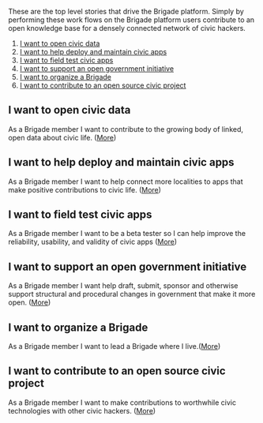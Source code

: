 These are the top level stories that drive the Brigade platform. Simply by performing these work flows on the Brigade platform users contribute to an open knowledge base for a densely connected network of civic hackers.

1. <a href="#data">I want to open civic data</a>
2. <a href="#apps">I want to help deploy and maintain civic apps</a>
3. <a href="test">I want to field test civic apps</a>
4. <a href="#ogi">I want to support an open government initiative</a>
5. <a href="#brigade">I want to organize a Brigade</a>
6. <a href="#opensource">I want to contribute to an open source civic project</a> 

## <a name="data"/>I want to open civic data
As a Brigade member I want to contribute to the growing body of linked, open data about civic life. ([More](https://github.com/codeforamerica/brigade/wiki/Open-Civic-Data-Story))
## <a name="apps"/>I want to help deploy and maintain civic apps
As a Brigade member I want to help connect more localities to apps that make positive contributions to civic life. ([More](https://github.com/codeforamerica/brigade/wiki/Deploy-and-Maintain-Civic-Apps-Story))
## <a name="test"/>I want to field test civic apps<a/>
As a Brigade member I want to be a beta tester so I can help improve the reliability, usability, and validity of civic apps ([More](https://github.com/codeforamerica/brigade/wiki/Field-Test-Civic-Apps))
## <a name="ogi"/>I want to support an open government initiative
As a Brigade member I want help draft, submit, sponsor and otherwise support structural and procedural changes in government that make it more open. ([More](https://github.com/codeforamerica/brigade/wiki/Support-Open-Government-Initiative-Story))
## <a name="brigade"/>I want to organize a Brigade
As a Brigade member I want to lead a Brigade where I live.([More](https://github.com/codeforamerica/brigade/wiki/Organize-a-Brigade-Story))
## <a name="opensource"/>I want to contribute to an open source civic project
As a Brigade member I want to make contributions to worthwhile civic technologies with other civic hackers. ([More](https://github.com/codeforamerica/brigade/wiki/Contribute-to-Open-Source-Civic-Project-Story))